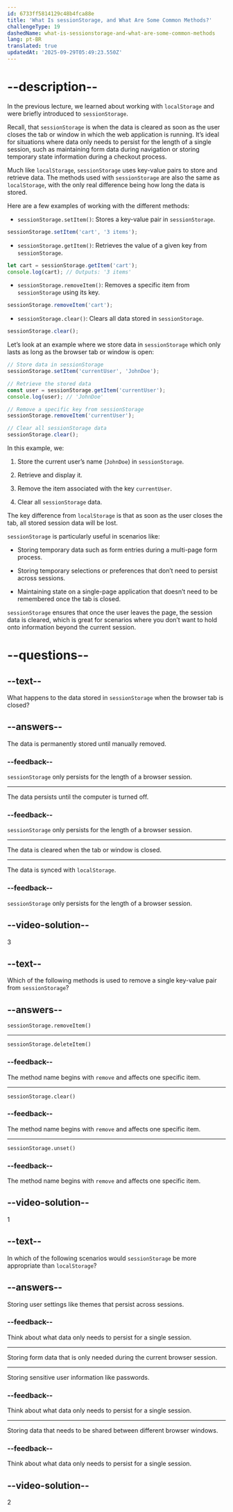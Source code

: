 ```yaml
---
id: 6733ff5814129c48b4fca88e
title: 'What Is sessionStorage, and What Are Some Common Methods?'
challengeType: 19
dashedName: what-is-sessionstorage-and-what-are-some-common-methods
lang: pt-BR
translated: true
updatedAt: '2025-09-29T05:49:23.550Z'
---
```


# --description--

In the previous lecture, we learned about working with `localStorage` and were briefly introduced to `sessionStorage`.

Recall, that `sessionStorage` is when the data is cleared as soon as the user closes the tab or window in which the web application is running. It’s ideal for situations where data only needs to persist for the length of a single session, such as maintaining form data during navigation or storing temporary state information during a checkout process.

Much like `localStorage`, `sessionStorage` uses key-value pairs to store and retrieve data. The methods used with `sessionStorage` are also the same as `localStorage`, with the only real difference being how long the data is stored. 

Here are a few examples of working with the different methods:

- `sessionStorage.setItem()`: Stores a key-value pair in `sessionStorage`.

```js
sessionStorage.setItem('cart', '3 items');
```

- `sessionStorage.getItem()`: Retrieves the value of a given key from `sessionStorage`.

```js
let cart = sessionStorage.getItem('cart');
console.log(cart); // Outputs: '3 items'
```

- `sessionStorage.removeItem()`: Removes a specific item from `sessionStorage` using its key.

```js
sessionStorage.removeItem('cart');
```

- `sessionStorage.clear()`: Clears all data stored in `sessionStorage`.

```js
sessionStorage.clear();
```

Let’s look at an example where we store data in `sessionStorage` which only lasts as long as the browser tab or window is open:

```js
// Store data in sessionStorage
sessionStorage.setItem('currentUser', 'JohnDoe');

// Retrieve the stored data
const user = sessionStorage.getItem('currentUser');
console.log(user); // 'JohnDoe'

// Remove a specific key from sessionStorage
sessionStorage.removeItem('currentUser');

// Clear all sessionStorage data
sessionStorage.clear();
```

In this example, we:

1. Store the current user’s name (`JohnDoe`) in `sessionStorage`.

2. Retrieve and display it.

3. Remove the item associated with the key `currentUser`.

4. Clear all `sessionStorage` data.

The key difference from `localStorage` is that as soon as the user closes the tab, all stored session data will be lost.

`sessionStorage` is particularly useful in scenarios like:

- Storing temporary data such as form entries during a multi-page form process.

- Storing temporary selections or preferences that don’t need to persist across sessions.

- Maintaining state on a single-page application that doesn’t need to be remembered once the tab is closed.

`sessionStorage` ensures that once the user leaves the page, the session data is cleared, which is great for scenarios where you don’t want to hold onto information beyond the current session.

# --questions--

## --text--

What happens to the data stored in `sessionStorage` when the browser tab is closed?

## --answers--

The data is permanently stored until manually removed.

### --feedback--

`sessionStorage` only persists for the length of a browser session.

---

The data persists until the computer is turned off.

### --feedback--

`sessionStorage` only persists for the length of a browser session.

---

The data is cleared when the tab or window is closed.

---

The data is synced with `localStorage`.

### --feedback--

`sessionStorage` only persists for the length of a browser session.

## --video-solution--

3

## --text--

Which of the following methods is used to remove a single key-value pair from `sessionStorage`?

## --answers--

`sessionStorage.removeItem()`

---

`sessionStorage.deleteItem()`

### --feedback--

The method name begins with `remove` and affects one specific item.

---

`sessionStorage.clear()`

### --feedback--

The method name begins with `remove` and affects one specific item.

---

`sessionStorage.unset()`

### --feedback--

The method name begins with `remove` and affects one specific item.

## --video-solution--

1

## --text--

In which of the following scenarios would `sessionStorage` be more appropriate than `localStorage`?

## --answers--

Storing user settings like themes that persist across sessions.

### --feedback--

Think about what data only needs to persist for a single session.

---

Storing form data that is only needed during the current browser session.

---

Storing sensitive user information like passwords.

### --feedback--

Think about what data only needs to persist for a single session.

---

Storing data that needs to be shared between different browser windows.

### --feedback--

Think about what data only needs to persist for a single session.

## --video-solution--

2
